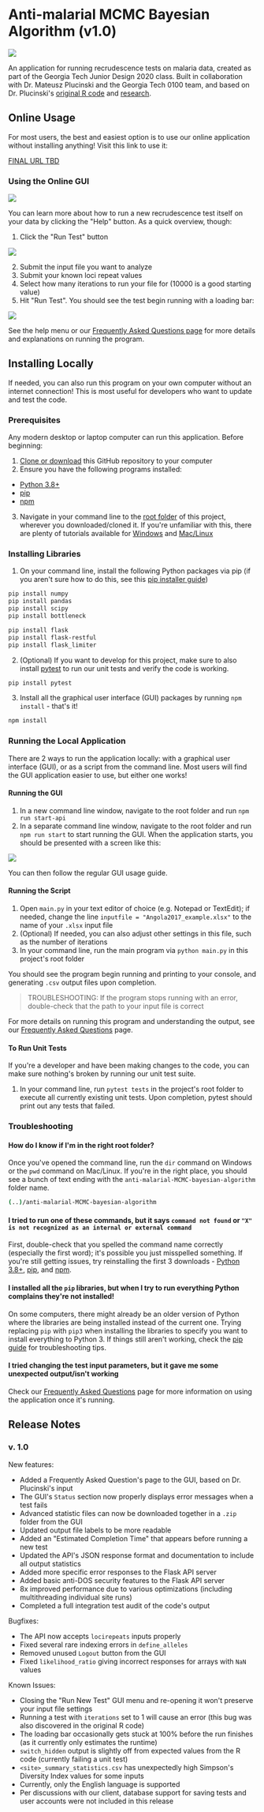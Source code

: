 # Anti-malarial MCMC Bayesian Algorithm (v1.0)

![](./img/expo_banner.jpg)

An application for running recrudescence tests on malaria data, created as part of the Georgia Tech Junior Design 2020 class. Built in collaboration with Dr. Mateusz Plucinski and the Georgia Tech 0100 team, and based on Dr. Plucinski's [original R code](https://github.com/MateuszPlucinski/BayesianMicrosatellite) and [research](https://aac.asm.org/content/59/10/6096).

## Online Usage

For most users, the best and easiest option is to use our online application without installing anything! Visit this link to use it:

[FINAL URL TBD]()

### Using the Online GUI

![](./img/start_gui.png)

You can learn more about how to run a new recrudescence test itself on your data by clicking the "Help" button. As a quick overview, though:

1.  Click the "Run Test" button

![](./img/run_menu.png)

2.  Submit the input file you want to analyze
3.  Submit your known loci repeat values
4.  Select how many iterations to run your file for (10000 is a good starting value)
5.  Hit "Run Test". You should see the test begin running with a loading bar:

![](./img/loading_bar.png)

See the help menu or our [Frequently Asked Questions page](https://docs.google.com/document/d/14xnfxBzDkTYQqryIv3YDtga34cPTaUkFUND-bL-N7UY/edit?usp=sharing) for more details and explanations on running the program.

## Installing Locally

If needed, you can also run this program on your own computer without an internet connection! This is most useful for developers who want to update and test the code.

### Prerequisites

Any modern desktop or laptop computer can run this application. Before beginning:

1.  [Clone or download](https://docs.github.com/en/free-pro-team@latest/github/creating-cloning-and-archiving-repositories/cloning-a-repository) this GitHub repository to your computer
2.  Ensure you have the following programs installed:

-   [Python 3.8+](https://www.python.org/downloads/)
-   [pip](https://pip.pypa.io/en/stable/installing/)
-   [npm](https://www.npmjs.com/get-npm)

3.  Navigate in your command line to the [root folder](https://www.lifewire.com/what-is-a-root-folder-or-root-directory-2625989) of this project, wherever you downloaded/cloned it. If you're unfamiliar with this, there are plenty of tutorials available for [Windows](https://www.howtogeek.com/659411/how-to-change-directories-in-command-prompt-on-windows-10/) and [Mac/Linux](https://www.lifewire.com/uses-of-command-cd-2201063)

### Installing Libraries

1.  On your command line, install the following Python packages via pip (if you aren't sure how to do this, see this [pip installer guide](https://packaging.python.org/tutorials/installing-packages/))

```bash
pip install numpy
pip install pandas
pip install scipy
pip install bottleneck

pip install flask
pip install flask-restful
pip install flask_limiter
```

2.  (Optional) If you want to develop for this project, make sure to also install [pytest](https://docs.pytest.org/en/stable/getting-started.html) to run our unit tests and verify the code is working.

```bash
pip install pytest
```

3.  Install all the graphical user interface (GUI) packages by running `npm install` - that's it!

```bash
npm install
```

### Running the Local Application

There are 2 ways to run the application locally: with a graphical user interface (GUI), or as a script from the command line. Most users will find the GUI application easier to use, but either one works!

#### Running the GUI

1.  In a new command line window, navigate to the root folder and run `npm run start-api`
2.  In a separate command line window, navigate to the root folder and run `npm run start` to start running the GUI. When the application starts, you should be presented with a screen like this:

![](./img/start_gui.png)

You can then follow the regular GUI usage guide.

#### Running the Script

1.  Open `main.py` in your text editor of choice (e.g. Notepad or TextEdit); if needed, change the line `inputfile = "Angola2017_example.xlsx"` to the name of your `.xlsx` input file
2.  (Optional) If needed, you can also adjust other settings in this file, such as the number of iterations
3.  In your command line, run the main program via `python main.py` in this project's root folder

You should see the program begin running and printing to your console, and generating `.csv` output files upon completion.

> TROUBLESHOOTING: If the program stops running with an error, double-check that the path to your input file is correct

For more details on running this program and understanding the output, see our [Frequently Asked Questions](https://docs.google.com/document/d/14xnfxBzDkTYQqryIv3YDtga34cPTaUkFUND-bL-N7UY/edit?usp=sharing) page.

#### To Run Unit Tests

If you're a developer and have been making changes to the code, you can make sure nothing's broken by running our unit test suite.

1.  In your command line, run `pytest tests` in the project's root folder to execute all currently existing unit tests. Upon completion, pytest should print out any tests that failed.

### Troubleshooting

#### How do I know if I'm in the right root folder?

Once you've opened the command line, run the `dir` command on Windows or the `pwd` command on Mac/Linux. If you're in the right place, you should see a bunch of text ending with the `anti-malarial-MCMC-bayesian-algorithm` folder name.

```bash
(..)/anti-malarial-MCMC-bayesian-algorithm
```

#### I tried to run one of these commands, but it says `command not found` or `"X" is not recognized as an internal or external command`

First, double-check that you spelled the command name correctly (especially the first word); it's possible you just misspelled something. If you're still getting issues, try reinstalling the first 3 downloads - [Python 3.8+](https://www.python.org/downloads/), [pip](https://pip.pypa.io/en/stable/installing/), and [npm](https://www.npmjs.com/get-npm).

#### I installed all the `pip` libraries, but when I try to run everything Python complains they're not installed!

On some computers, there might already be an older version of Python where the libraries are being installed instead of the current one. Trying replacing `pip` with `pip3` when installing the libraries to specify you want to install everything to Python 3. If things still aren't working, check the [pip guide](https://packaging.python.org/tutorials/installing-packages/) for troubleshooting tips.

#### I tried changing the test input parameters, but it gave me some unexpected output/isn't working

Check our [Frequently Asked Questions](https://docs.google.com/document/d/14xnfxBzDkTYQqryIv3YDtga34cPTaUkFUND-bL-N7UY/edit?usp=sharing) page for more information on using the application once it's running.

## Release Notes

### v. 1.0

New features:

-   Added a Frequently Asked Question's page to the GUI, based on Dr. Plucinski's input
-   The GUI's `Status` section now properly displays error messages when a test fails
-   Advanced statistic files can now be downloaded together in a `.zip` folder from the GUI
-   Updated output file labels to be more readable
-   Added an "Estimated Completion Time" that appears before running a new test
-   Updated the API's JSON response format and documentation to include all output statistics
-   Added more specific error responses to the Flask API server
-   Added basic anti-DOS security features to the Flask API server
-   8x improved performance due to various optimizations (including multithreading individual site runs)
-   Completed a full integration test audit of the code's output

Bugfixes:

-   The API now accepts `locirepeats` inputs properly
-   Fixed several rare indexing errors in `define_alleles`
-   Removed unused `Logout` button from the GUI
-   Fixed `likelihood_ratio` giving incorrect responses for arrays with `NaN` values

Known Issues:

-   Closing the "Run New Test" GUI menu and re-opening it won't preserve your input file settings
-   Running a test with `iterations` set to 1 will cause an error (this bug was also discovered in the original R code)
-   The loading bar occasionally gets stuck at 100% before the run finishes (as it currently only estimates the runtime)
-   `switch_hidden` output is slightly off from expected values from the R code (currently failing a unit test)
-   `<site>_summary_statistics.csv` has unexpectedly high Simpson's Diversity Index values for some inputs
-   Currently, only the English language is supported
-   Per discussions with our client, database support for saving tests and user accounts were not included in this release
